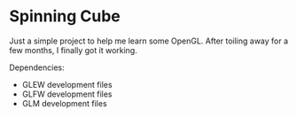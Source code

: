 # Spinning Cube

Just a simple project to help me learn some OpenGL. After toiling away for a few
months, I finally got it working.

Dependencies:

* GLEW development files
* GLFW development files
* GLM development files
